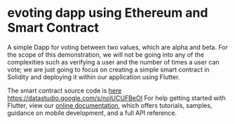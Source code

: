 # evoting dapp using Ethereum and Smart Contract

A simple Dapp for voting between two values, which are alpha and beta. 
For the scope of this demonstration, we will not be going into any of the complexities such as verifying a user and the number of times a user can vote; we are just going to focus on creating a simple smart contract in Solidity and deploying it within our application using Flutter.

The smart contract source code is [here](https://github.com/bwnyasse/blockchain-playground/tree/main/ethereum/projects/evoting)
https://datastudio.google.com/s/nolUCUFBeOI
For help getting started with Flutter, view our
[online documentation](https://flutter.dev/docs), which offers tutorials,
samples, guidance on mobile development, and a full API reference.
